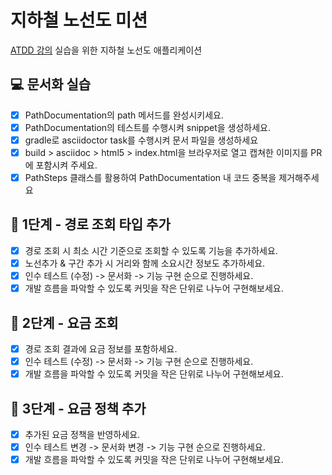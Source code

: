 # 지하철 노선도 미션

[ATDD 강의](https://edu.nextstep.camp/c/R89PYi5H) 실습을 위한 지하철 노선도 애플리케이션

## 💻 문서화 실습

- [x] PathDocumentation의 path 메서드를 완성시키세요.
- [x] PathDocumentation의 테스트를 수행시켜 snippet을 생성하세요.
- [x] gradle로 asciidoctor task를 수행시켜 문서 파일을 생성하세요
- [x] build > asciidoc > html5 > index.html을 브라우저로 열고 캡쳐한 이미지를 PR에 포함시켜 주세요.
- [x] PathSteps 클래스를 활용하여 PathDocumentation 내 코드 중복을 제거해주세요

## 🚀 1단계 - 경로 조회 타입 추가

- [x] 경로 조회 시 최소 시간 기준으로 조회할 수 있도록 기능을 추가하세요.
- [x] 노선추가 & 구간 추가 시 거리와 함께 소요시간 정보도 추가하세요.
- [x] 인수 테스트 (수정) -> 문서화 -> 기능 구현 순으로 진행하세요.
- [x] 개발 흐름을 파악할 수 있도록 커밋을 작은 단위로 나누어 구현해보세요.

## 🚀 2단계 - 요금 조회

- [x] 경로 조회 결과에 요금 정보를 포함하세요.
- [x] 인수 테스트 (수정) -> 문서화 -> 기능 구현 순으로 진행하세요.
- [x] 개발 흐름을 파악할 수 있도록 커밋을 작은 단위로 나누어 구현해보세요.

## 🚀 3단계 - 요금 정책 추가

- [x] 추가된 요금 정책을 반영하세요.
- [x] 인수 테스트 변경 -> 문서화 변경 -> 기능 구현 순으로 진행하세요.
- [x] 개발 흐름을 파악할 수 있도록 커밋을 작은 단위로 나누어 구현해보세요.